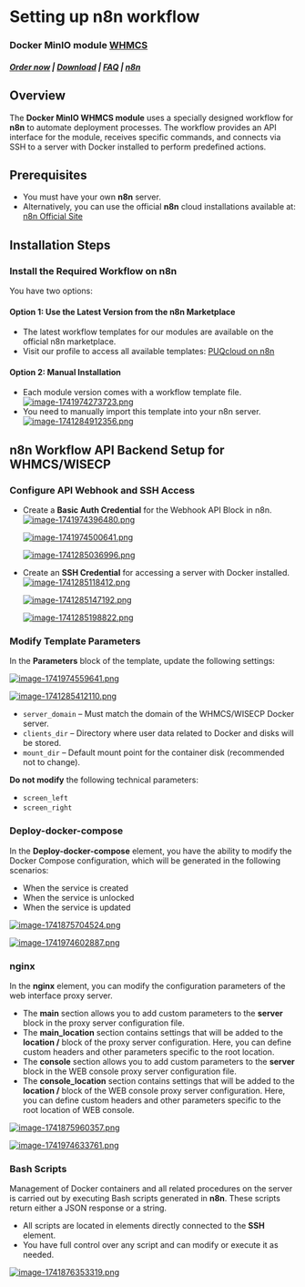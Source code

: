 # Setting up n8n workflow

### Docker MinIO module **[WHMCS](https://puqcloud.com/link.php?id=77)** 

#####  [Order now](https://puqcloud.com/whmcs-module-docker-minio.php) | [Download](https://download.puqcloud.com/WHMCS/servers/PUQ_WHMCS-Docker-MinIO/) | [FAQ](https://faq.puqcloud.com/) | [n8n](https://puqcloud.com/link.php?id=117)

## Overview

The **Docker MinIO WHMCS module** uses a specially designed workflow for **n8n** to automate deployment processes. The workflow provides an API interface for the module, receives specific commands, and connects via SSH to a server with Docker installed to perform predefined actions.

## Prerequisites

- You must have your own **n8n** server.
- Alternatively, you can use the official **n8n** cloud installations available at: [n8n Official Site](https://n8n.partnerlinks.io/o692v7cg297k)

## Installation Steps

### Install the Required Workflow on n8n

You have two options:

#### **Option 1: Use the Latest Version from the n8n Marketplace**

- The latest workflow templates for our modules are available on the official n8n marketplace.
- Visit our profile to access all available templates: [PUQcloud on n8n](https://n8n.io/creators/puqcloud/)

#### **Option 2: Manual Installation**

- Each module version comes with a workflow template file.  
    [![image-1741974273723.png](https://doc.puq.info/uploads/images/gallery/2025-03/scaled-1680-/image-1741974273723.png)](https://doc.puq.info/uploads/images/gallery/2025-03/image-1741974273723.png)
- You need to manually import this template into your n8n server.  
    [![image-1741284912356.png](https://doc.puq.info/uploads/images/gallery/2025-03/scaled-1680-/image-1741284912356.png)](https://doc.puq.info/uploads/images/gallery/2025-03/image-1741284912356.png)

## n8n Workflow API Backend Setup for WHMCS/WISECP

### Configure API Webhook and SSH Access

- Create a **Basic Auth Credential** for the Webhook API Block in n8n.  
    [![image-1741974396480.png](https://doc.puq.info/uploads/images/gallery/2025-03/scaled-1680-/image-1741974396480.png)](https://doc.puq.info/uploads/images/gallery/2025-03/image-1741974396480.png)
    
      
    [![image-1741974500641.png](https://doc.puq.info/uploads/images/gallery/2025-03/scaled-1680-/image-1741974500641.png)](https://doc.puq.info/uploads/images/gallery/2025-03/image-1741974500641.png)
    
      
    [![image-1741285036996.png](https://doc.puq.info/uploads/images/gallery/2025-03/scaled-1680-/image-1741285036996.png)](https://doc.puq.info/uploads/images/gallery/2025-03/image-1741285036996.png)
- Create an **SSH Credential** for accessing a server with Docker installed.  
    [![image-1741285118412.png](https://doc.puq.info/uploads/images/gallery/2025-03/scaled-1680-/image-1741285118412.png)](https://doc.puq.info/uploads/images/gallery/2025-03/image-1741285118412.png)
    
    [![image-1741285147192.png](https://doc.puq.info/uploads/images/gallery/2025-03/scaled-1680-/image-1741285147192.png)](https://doc.puq.info/uploads/images/gallery/2025-03/image-1741285147192.png)
    
    [![image-1741285198822.png](https://doc.puq.info/uploads/images/gallery/2025-03/scaled-1680-/image-1741285198822.png)](https://doc.puq.info/uploads/images/gallery/2025-03/image-1741285198822.png)

### Modify Template Parameters

In the **Parameters** block of the template, update the following settings:

[![image-1741974559641.png](https://doc.puq.info/uploads/images/gallery/2025-03/scaled-1680-/image-1741974559641.png)](https://doc.puq.info/uploads/images/gallery/2025-03/image-1741974559641.png)

[![image-1741285412110.png](https://doc.puq.info/uploads/images/gallery/2025-03/scaled-1680-/image-1741285412110.png)](https://doc.puq.info/uploads/images/gallery/2025-03/image-1741285412110.png)

- `server_domain` – Must match the domain of the WHMCS/WISECP Docker server.
- `clients_dir` – Directory where user data related to Docker and disks will be stored.
- `mount_dir` – Default mount point for the container disk (recommended not to change).

**Do not modify** the following technical parameters:

- `screen_left`
- `screen_right`

### **Deploy-docker-compose**

In the **Deploy-docker-compose** element, you have the ability to modify the Docker Compose configuration, which will be generated in the following scenarios:

- When the service is created
- When the service is unlocked
- When the service is updated

[![image-1741875704524.png](https://doc.puq.info/uploads/images/gallery/2025-03/scaled-1680-/image-1741875704524.png)](https://doc.puq.info/uploads/images/gallery/2025-03/image-1741875704524.png)

[![image-1741974602887.png](https://doc.puq.info/uploads/images/gallery/2025-03/scaled-1680-/image-1741974602887.png)](https://doc.puq.info/uploads/images/gallery/2025-03/image-1741974602887.png)

### **nginx**

In the **nginx** element, you can modify the configuration parameters of the web interface proxy server.

- The **main** section allows you to add custom parameters to the **server** block in the proxy server configuration file.
- The **main\_location** section contains settings that will be added to the **location /** block of the proxy server configuration. Here, you can define custom headers and other parameters specific to the root location.
- The **console** section allows you to add custom parameters to the **server** block in the WEB console proxy server configuration file.
- The **console\_location** section contains settings that will be added to the **location /** block of the WEB console proxy server configuration. Here, you can define custom headers and other parameters specific to the root location of WEB console.

[![image-1741875960357.png](https://doc.puq.info/uploads/images/gallery/2025-03/scaled-1680-/image-1741875960357.png)](https://doc.puq.info/uploads/images/gallery/2025-03/image-1741875960357.png)

[![image-1741974633761.png](https://doc.puq.info/uploads/images/gallery/2025-03/scaled-1680-/image-1741974633761.png)](https://doc.puq.info/uploads/images/gallery/2025-03/image-1741974633761.png)

### **Bash Scripts**

Management of Docker containers and all related procedures on the server is carried out by executing Bash scripts generated in **n8n**. These scripts return either a JSON response or a string.

- All scripts are located in elements directly connected to the **SSH** element.
- You have full control over any script and can modify or execute it as needed.

[![image-1741876353319.png](https://doc.puq.info/uploads/images/gallery/2025-03/scaled-1680-/image-1741876353319.png)](https://doc.puq.info/uploads/images/gallery/2025-03/image-1741876353319.png)